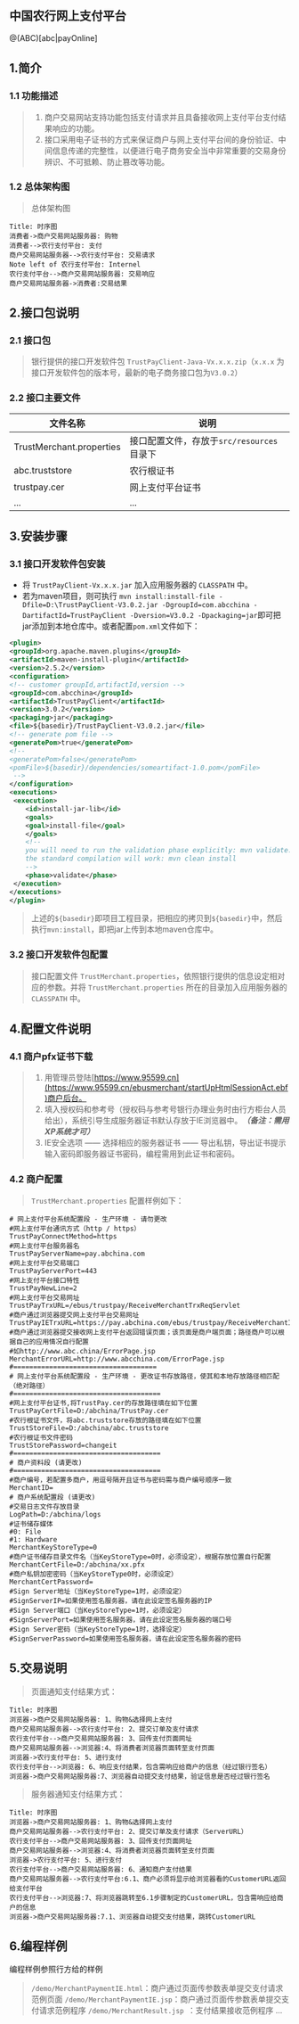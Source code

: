 
## 中国农行网上支付平台

@(ABC)[abc|payOnline]

## **1.简介**

### 1.1 功能描述

> 1.  商户交易网站支持功能包括支付请求并且具备接收网上支付平台支付结果响应的功能。
>2.  接口采用电子证书的方式来保证商户与网上支付平台间的身份验证、中间信息传递的完整性，以便进行电子商务安全当中非常重要的交易身份辨识、不可抵赖、防止篡改等功能。

### 1.2 总体架构图

>总体架构图

```sequence
Title: 时序图
消费者->商户交易网站服务器: 购物
消费者-->农行支付平台: 支付
商户交易网站服务器-->农行支付平台: 交易请求
Note left of 农行支付平台: Internel
农行支付平台-->商户交易网站服务器: 交易响应
商户交易网站服务器->消费者:交易结果
```

## **2.接口包说明**

### 2.1 接口包

>银行提供的接口开发软件包 `TrustPayClient-Java-Vx.x.x.zip`（`x.x.x` 为接口开发软件包的版本号，最新的电子商务接口包为`V3.0.2`）

### 2.2 接口主要文件

|  文件名称 |  说明 |	
|---|---|
| TrustMerchant.properties  | 接口配置文件，存放于`src/resources`目录下  |
|abc.truststore   |  农行根证书 |
| trustpay.cer  | 网上支付平台证书  |
|...|...|

## **3.安装步骤**

### 3.1 接口开发软件包安装

- 将 `TrustPayClient-Vx.x.x.jar` 加入应用服务器的 `CLASSPATH` 中。
- 若为maven项目，则可执行
`mvn install:install-file -Dfile=D:\TrustPayClient-V3.0.2.jar -DgroupId=com.abcchina -DartifactId=TrustPayClient -Dversion=V3.0.2 -Dpackaging=jar`即可把jar添加到本地仓库中。或者配置`pom.xml`文件如下：

```xml
<plugin>			
<groupId>org.apache.maven.plugins</groupId>
<artifactId>maven-install-plugin</artifactId>
<version>2.5.2</version>
<configuration>
<!-- customer groupId,artifactId,version -->			
<groupId>com.abcchina</groupId>
<artifactId>TrustPayClient</artifactId>
<version>3.0.2</version>	
<packaging>jar</packaging>
<file>${basedir}/TrustPayClient-V3.0.2.jar</file>
<!-- generate pom file -->	
<generatePom>true</generatePom>
<!-- 
<generatePom>false</generatePom>
<pomFile>${basedir}/dependencies/someartifact-1.0.pom</pomFile>
 -->
</configuration>
<executions>
 <execution>
	<id>install-jar-lib</id>
	<goals>
	<goal>install-file</goal>
	</goals>
	<!-- 
	you will need to run the validation phase explicitly: mvn validate.After this step, 
	the standard compilation will work: mvn clean install
	-->				
	<phase>validate</phase>
 </execution>
</executions>
</plugin>
```

>上述的`${basedir}`即项目工程目录，把相应的拷贝到`${basedir}`中，然后执行`mvn:install`，即把jar上传到本地maven仓库中。

### 3.2 接口开发软件包配置

>接口配置文件 `TrustMerchant.properties`，依照银行提供的信息设定相对应的参数。并将 `TrustMerchant.properties` 所在的目录加入应用服务器的 `CLASSPATH` 中。

## **4.配置文件说明**

### 4.1 商户pfx证书下载

> 1.  用管理员登陆[https://www.95599.cn](https://www.95599.cn/ebusmerchant/startUpHtmlSessionAct.ebf)商户后台。
> 2.  填入授权码和参考号（授权码与参考号银行办理业务时由行方柜台人员给出），系统引导生成服务器证书默认存放于IE浏览器中。***（备注：需用XP系统才可）***
> 3.  IE安全选项 —— 选择相应的服务器证书 —— 导出私钥，导出证书提示输入密码即服务器证书密码，编程需用到此证书和密码。

### 4.2 商户配置

>`TrustMerchant.properties` 配置样例如下：

```properties
# 网上支付平台系统配置段 - 生产环境 - 请勿更改            
#网上支付平台通讯方式（http / https）
TrustPayConnectMethod=https
#网上支付平台服务器名
TrustPayServerName=pay.abchina.com
#网上支付平台交易端口
TrustPayServerPort=443
#网上支付平台接口特性
TrustPayNewLine=2
#网上支付平台交易网址
TrustPayTrxURL=/ebus/trustpay/ReceiveMerchantTrxReqServlet
#商户通过浏览器提交网上支付平台交易网址
TrustPayIETrxURL=https://pay.abchina.com/ebus/trustpay/ReceiveMerchantIERequestServlet
#商户通过浏览器提交接收网上支付平台返回错误页面；该页面是商户端页面；路径商户可以根据自己的应用情况自行配置
#如http://www.abc.china/ErrorPage.jsp
MerchantErrorURL=http://www.abcchina.com/ErrorPage.jsp
#====================================
# 网上支付平台系统配置段 - 生产环境 - 更改证书存放路径，使其和本地存放路径相匹配（绝对路径）
#=====================================
#网上支付平台证书,将TrustPay.cer的存放路径填在如下位置
TrustPayCertFile=D:/abchina/TrustPay.cer
#农行根证书文件，将abc.truststore存放的路径填在如下位置
TrustStoreFile=D:/abchina/abc.truststore
#农行根证书文件密码
TrustStorePassword=changeit
#=====================================
# 商户资料段 (请更改)                                                                  
#=====================================
#商户编号，若配置多商户，用逗号隔开且证书与密码需与商户编号顺序一致
MerchantID=
# 商户系统配置段 (请更改)             
#交易日志文件存放目录
LogPath=D:/abchina/logs
#证书储存媒体
#0: File
#1: Hardware
MerchantKeyStoreType=0
#商户证书储存目录文件名（当KeyStoreType=0时，必须设定），根据存放位置自行配置
MerchantCertFile=D:/abchina/xx.pfx
#商户私钥加密密码（当KeyStoreType0时，必须设定）
MerchantCertPassword=
#Sign Server地址（当KeyStoreType=1时，必须设定）
#SignServerIP=如果使用签名服务器，请在此设定签名服务器的IP
#Sign Server端口（当KeyStoreType=1时，必须设定）
#SignServerPort=如果使用签名服务器，请在此设定签名服务器的端口号
#Sign Server密码（当KeyStoreType=1时，选择设定）
#SignServerPassword=如果使用签名服务器，请在此设定签名服务器的密码
```

## **5.交易说明**

>页面通知支付结果方式：

```sequence
Title: 时序图
浏览器->商户交易网站服务器: 1、购物&选择网上支付
商户交易网站服务器-->农行支付平台: 2、提交订单及支付请求
农行支付平台-->商户交易网站服务器: 3、回传支付页面网址
商户交易网站服务器-->浏览器:4、将消费者浏览器页面转至支付页面
浏览器->农行支付平台: 5、进行支付
农行支付平台-->浏览器: 6、响应支付结果，包含需响应给商户的信息（经过银行签名）
浏览器->商户交易网站服务器:7、浏览器自动提交支付结果，验证信息是否经过银行签名
```

>服务器通知支付结果方式：

```sequence
Title: 时序图
浏览器->商户交易网站服务器: 1、购物&选择网上支付
商户交易网站服务器-->农行支付平台: 2、提交订单及支付请求（ServerURL）
农行支付平台-->商户交易网站服务器: 3、回传支付页面网址
商户交易网站服务器-->浏览器:4、将消费者浏览器页面转至支付页面
浏览器->农行支付平台: 5、进行支付
农行支付平台-->商户交易网站服务器: 6、通知商户支付结果
商户交易网站服务器-->农行支付平台:6.1、商户必须将显示给浏览器看的CustomerURL返回给支付平台
农行支付平台-->浏览器:7、将浏览器跳转至6.1步骤制定的CustomerURL，包含需响应给商户的信息
浏览器->商户交易网站服务器:7.1、浏览器自动提交支付结果，跳转CustomerURL
```

## **6.编程样例**
编程样例参照行方给的样例
>`/demo/MerchantPaymentIE.html`：商户通过页面传参数表单提交支付请求范例页面
>`/demo/MerchantPaymentIE.jsp`：商户通过页面传参数表单提交支付请求范例程序
>`/demo/MerchantResult.jsp `：支付结果接收范例程序
>...